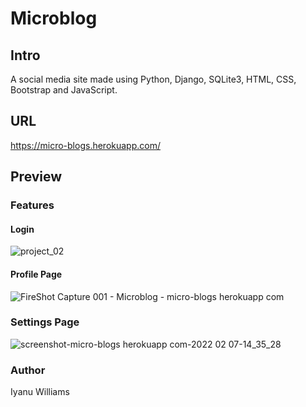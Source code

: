 # Microblog
## Intro
A social media site made using Python, Django, SQLite3, HTML, CSS, Bootstrap and JavaScript.
## URL
https://micro-blogs.herokuapp.com/
## Preview
### Features

#### Login
![project_02](https://user-images.githubusercontent.com/57849511/152652124-ff3400fe-7ebf-4e42-98c1-17a20435ce80.png)

#### Profile Page
![FireShot Capture 001 - Microblog - micro-blogs herokuapp com](https://user-images.githubusercontent.com/57849511/152867976-955b9573-117f-47e0-a184-17a3760b19e8.png)

### Settings Page
![screenshot-micro-blogs herokuapp com-2022 02 07-14_35_28](https://user-images.githubusercontent.com/57849511/152868116-bf003812-9616-4d19-8d45-439d4d8274a0.png)

### Author
Iyanu Williams
